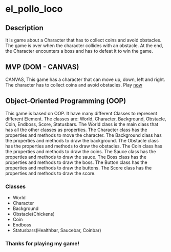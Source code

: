 # el_pollo_loco

## Description
It is game about a Character that has to collect coins and avoid obstacles. The game is over when the character collides with an obstacle.
At the end, the Character encounters a boss and has to defeat it to win the game.

## MVP (DOM - CANVAS)
CANVAS, This game has a character that can move up, down, left and right. The character has to collect coins and avoid obstacles. Play [now](https://el-pollo-loco.nishan-singh.com)


## Object-Oriented Programming (OOP)
This game is based on OOP. It have many different Classes to represent different Element. The classes are: World, Character, Background, Obstacle, Coin, Endboss, Score, Statusbars. The World class is the main class that has all the other classes as properties. The Character class has the properties and methods to move the character. The Background class has the properties and methods to draw the background. The Obstacle class has the properties and methods to draw the obstacles. The Coin class has the properties and methods to draw the coins. The Sauce class has the properties and methods to draw the sauce. The Boss class has the properties and methods to draw the boss. The Button class has the properties and methods to draw the buttons. The Score class has the properties and methods to draw the score. 

### Classes
- World
- Character
- Background
- Obstacle(Chickens)
- Coin
- Endboss
- Statusbars(Healthbar, Saucebar, Coinbar)

### Thanks for playing my game!
